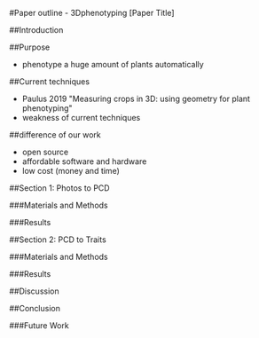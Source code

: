 #Paper outline - 3Dphenotyping [Paper Title]

##Introduction

##Purpose
- phenotype a huge amount of plants automatically

##Current techniques
- Paulus 2019 "Measuring crops in 3D: using geometry for plant phenotyping"
- weakness of current techniques

##difference of our work
- open source
- affordable software and hardware
- low cost (money and time)

##Section 1: Photos to PCD

###Materials and Methods

###Results

##Section 2: PCD to Traits

###Materials and Methods

###Results

##Discussion

##Conclusion 

###Future Work
